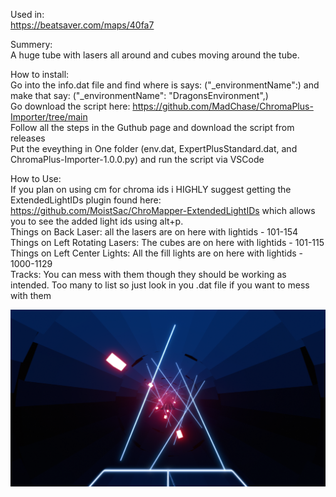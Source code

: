 Used in:  
https://beatsaver.com/maps/40fa7 

Summery:  
A huge tube with lasers all around and cubes moving around the tube.

How to install:  
Go into the info.dat file and find where is says: ("_environmentName":) and make that say: ("_environmentName": "DragonsEnvironment",)  
Go download the script here: https://github.com/MadChase/ChromaPlus-Importer/tree/main  
Follow all the steps in the Guthub page and download the script from releases  
Put the eveything in One folder (env.dat, ExpertPlusStandard.dat, and ChromaPlus-Importer-1.0.0.py) and run the script via VSCode     

How to Use:  
If you plan on using cm for chroma ids i HIGHLY suggest getting the ExtendedLightIDs plugin found here: https://github.com/MoistSac/ChroMapper-ExtendedLightIDs which allows you to see the added light ids using alt+p.   
Things on Back Laser: all the lasers are on here with lightids - 101-154   
Things on Left Rotating Lasers: The cubes are on here with lightids - 101-115   
Things on Left Center Lights: All the fill lights are on here with lightids - 1000-1129   
Tracks: You can mess with them though they should be working as intended. Too many to list so just look in you .dat file if you want to mess with them   


![Alt text](PIC.png)
